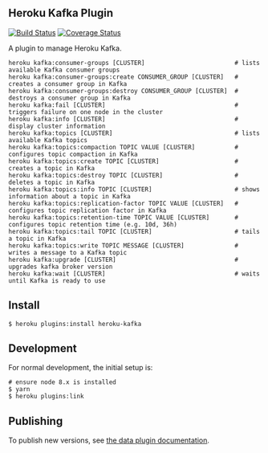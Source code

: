 ## Heroku Kafka Plugin

[![Build Status](https://travis-ci.org/heroku/heroku-kafka-jsplugin.svg?branch=master)](https://travis-ci.org/heroku/heroku-kafka-jsplugin)
[![Coverage Status](https://coveralls.io/repos/github/heroku/heroku-kafka-jsplugin/badge.svg?branch=master)](https://coveralls.io/github/heroku/heroku-kafka-jsplugin?branch=master)

A plugin to manage Heroku Kafka.

```
heroku kafka:consumer-groups [CLUSTER]                         # lists available Kafka consumer groups
heroku kafka:consumer-groups:create CONSUMER_GROUP [CLUSTER]   # creates a consumer group in Kafka
heroku kafka:consumer-groups:destroy CONSUMER_GROUP [CLUSTER]  # destroys a consumer group in Kafka
heroku kafka:fail [CLUSTER]                                    # triggers failure on one node in the cluster
heroku kafka:info [CLUSTER]                                    # display cluster information
heroku kafka:topics [CLUSTER]                                  # lists available Kafka topics
heroku kafka:topics:compaction TOPIC VALUE [CLUSTER]           # configures topic compaction in Kafka
heroku kafka:topics:create TOPIC [CLUSTER]                     # creates a topic in Kafka
heroku kafka:topics:destroy TOPIC [CLUSTER]                    # deletes a topic in Kafka
heroku kafka:topics:info TOPIC [CLUSTER]                       # shows information about a topic in Kafka
heroku kafka:topics:replication-factor TOPIC VALUE [CLUSTER]   # configures topic replication factor in Kafka
heroku kafka:topics:retention-time TOPIC VALUE [CLUSTER]       # configures topic retention time (e.g. 10d, 36h)
heroku kafka:topics:tail TOPIC [CLUSTER]                       # tails a topic in Kafka
heroku kafka:topics:write TOPIC MESSAGE [CLUSTER]              # writes a message to a Kafka topic
heroku kafka:upgrade [CLUSTER]                                 # upgrades kafka broker version
heroku kafka:wait [CLUSTER]                                    # waits until Kafka is ready to use
```

## Install

``` sh-session
$ heroku plugins:install heroku-kafka
```

## Development

For normal development, the initial setup is:
``` sh-session
# ensure node 8.x is installed
$ yarn
$ heroku plugins:link
```


## Publishing

To publish new versions, see
[the data plugin documentation](https://github.com/heroku/dod-ops/blob/master/playbooks/cli-plugins.md).
